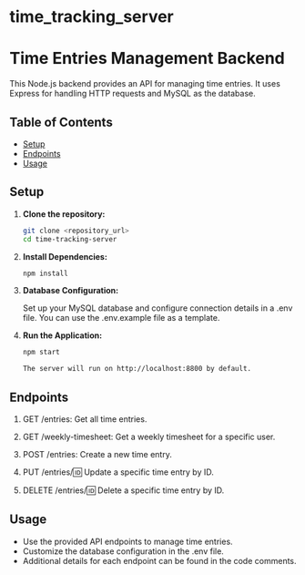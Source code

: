 # time_tracking_server

# Time Entries Management Backend

This Node.js backend provides an API for managing time entries. It uses Express for handling HTTP requests and MySQL as the database.

## Table of Contents

- [Setup](#setup)
- [Endpoints](#endpoints)
- [Usage](#usage)

## Setup

1. **Clone the repository:**

   ```bash
   git clone <repository_url>
   cd time-tracking-server

   ```

2. **Install Dependencies:**

   ```bash
   npm install

   ```

3. **Database Configuration:**

   Set up your MySQL database and configure connection details in a .env file. You can use the .env.example file as a template.

4. **Run the Application:**

   ```bash
   npm start

   The server will run on http://localhost:8800 by default.
   ```

## Endpoints

1. GET /entries:
   Get all time entries.

2. GET /weekly-timesheet:
   Get a weekly timesheet for a specific user.

3. POST /entries:
   Create a new time entry.

4. PUT /entries/:id:
   Update a specific time entry by ID.

5. DELETE /entries/:id:
   Delete a specific time entry by ID.

## Usage

- Use the provided API endpoints to manage time entries.
- Customize the database configuration in the .env file.
- Additional details for each endpoint can be found in the code comments.
